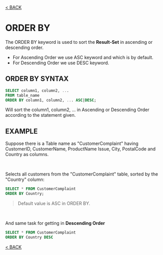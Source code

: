 [< BACK](README.md)

# ORDER BY

The ORDER BY keyword is used to sort the **Result-Set** in ascending or descending order.
+ For Ascending Order we use ASC keyword and which is by default.
+ For Descending Order we use DESC keyword.

## ORDER BY SYNTAX
```sql
SELECT column1, column2, ...
FROM table_name
ORDER BY column1, column2, ... ASC|DESC;
```
Will sort the column1, column2, ... in Ascending or Descending Order according to the statement given.


## EXAMPLE

Suppose there is a Table name as "CustomerComplaint" having CustomerID, CustomerName, ProductName
Issue, City, PostalCode and Country as columns.

<br />

Selects all customers from the "CustomerComplaint" table, sorted by the "Country" column: 
```sql
SELECT * FROM CustomerComplaint
ORDER BY Country;
```

> Default value is ASC in ORDER BY.

<br />

And same task for getting in **Descending Order**
```sql
SELECT * FROM CustomerComplaint
ORDER BY Country DESC
```
[< BACK](README.md)
